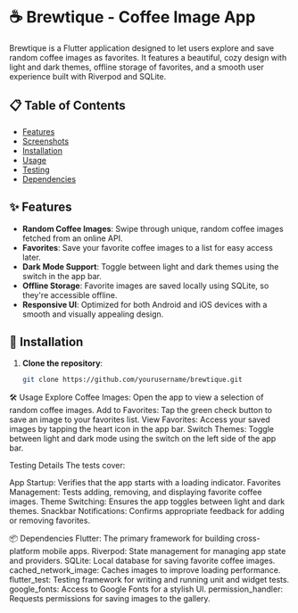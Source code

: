 # ☕ Brewtique - Coffee Image App

Brewtique is a Flutter application designed to let users explore and save random coffee images as favorites. It features a beautiful, cozy design with light and dark themes, offline storage of favorites, and a smooth user experience built with Riverpod and SQLite.

## 📋 Table of Contents

- [Features](#features)
- [Screenshots](#screenshots)
- [Installation](#installation)
- [Usage](#usage)
- [Testing](#testing)
- [Dependencies](#dependencies)

## ✨ Features

- **Random Coffee Images**: Swipe through unique, random coffee images fetched from an online API.
- **Favorites**: Save your favorite coffee images to a list for easy access later.
- **Dark Mode Support**: Toggle between light and dark themes using the switch in the app bar.
- **Offline Storage**: Favorite images are saved locally using SQLite, so they're accessible offline.
- **Responsive UI**: Optimized for both Android and iOS devices with a smooth and visually appealing design.

## 🚀 Installation

1. **Clone the repository**:
   ```bash
   git clone https://github.com/yourusername/brewtique.git

🛠️ Usage
Explore Coffee Images: Open the app to view a selection of random coffee images.
Add to Favorites: Tap the green check button to save an image to your favorites list.
View Favorites: Access your saved images by tapping the heart icon in the app bar.
Switch Themes: Toggle between light and dark mode using the switch on the left side of the app bar.

Testing Details
The tests cover:

App Startup: Verifies that the app starts with a loading indicator.
Favorites Management: Tests adding, removing, and displaying favorite coffee images.
Theme Switching: Ensures the app toggles between light and dark themes.
Snackbar Notifications: Confirms appropriate feedback for adding or removing favorites.

📦 Dependencies
Flutter: The primary framework for building cross-platform mobile apps.
Riverpod: State management for managing app state and providers.
SQLite: Local database for saving favorite coffee images.
cached_network_image: Caches images to improve loading performance.
flutter_test: Testing framework for writing and running unit and widget tests.
google_fonts: Access to Google Fonts for a stylish UI.
permission_handler: Requests permissions for saving images to the gallery.